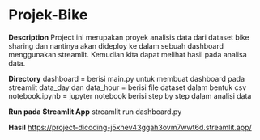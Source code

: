 # Projek-Bike

**Description**
Project ini merupakan proyek analisis data dari dataset bike sharing dan nantinya akan dideploy ke dalam sebuah dashboard menggunakan streamlit. Kemudian kita dapat melihat hasil pada analisa data.

**Directory**
dashboard = berisi main.py untuk membuat dashboard pada streamlit
data_day dan data_hour = berisi file dataset dalam bentuk csv
notebook.ipynb = jupyter notebook berisi step by step dalam analisi data

**Run pada Streamlit App**
streamlit run dashboard.py

**Hasil**
https://project-dicoding-j5xhev43ggah3ovm7wwt6d.streamlit.app/
